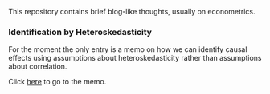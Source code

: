 This repository contains brief blog-like thoughts, usually on econometrics.

### Identification by Heteroskedasticity

For the moment the only entry is a memo on how we can identify causal effects using assumptions about heteroskedasticity rather than assumptions about correlation.

Click [here](https://nickch-k.github.io/SomeThoughts/Identification-by-Heteroskedasticity.html) to go to the memo.
